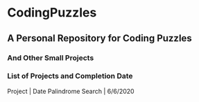 # CodingPuzzles

## A Personal Repository for Coding Puzzles
### And Other Small Projects

### List of Projects and Completion Date
Project | Date
Palindrome Search | 6/6/2020
